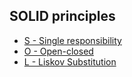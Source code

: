 ## SOLID principles

* [S - Single responsibility](/S/README.md)
* [O - Open-closed](/O/README.md)
* [L - Liskov Substitution](/L/README.md)
